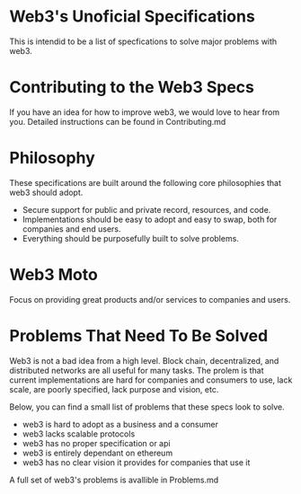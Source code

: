 # Web3's Unoficial Specifications

This is intendid to be a list of specfications to solve major problems with web3.

# Contributing to the Web3 Specs
If you have an idea for how to improve web3, we would love to hear from you. Detailed instructions can be found in Contributing.md

# Philosophy
These specifications are built around the following core philosophies that web3 should adopt.

- Secure support for public and private record, resources, and code.
- Implementations should be easy to adopt and easy to swap, both for companies and end users.
- Everything should be purposefully built to solve problems.

# Web3 Moto
Focus on providing great products and/or services to companies and users.

# Problems That Need To Be Solved
Web3 is not a bad idea from a high level. Block chain, decentralized, and distributed networks are all useful for many tasks. The prolem is that current implementations are hard for companies and consumers to use, lack scale, are poorly specified, lack purpose and vision, etc.

Below, you can find a small list of problems that these specs look to solve.

- web3 is hard to adopt as a business and a consumer
- web3 lacks scalable protocols
- web3 has no proper specification or api
- web3 is entirely dependant on ethereum
- web3 has no clear vision it provides for companies that use it

A full set of web3's problems is avallible in Problems.md
